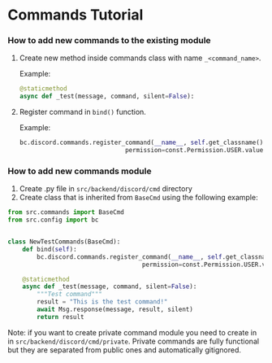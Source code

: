 # Commands Tutorial

### How to add new commands to the existing module

1. Create new method inside commands class with name `_<command_name>`.

    Example:
    ```py
    @staticmethod
    async def _test(message, command, silent=False):
    ```
1. Register command in `bind()` function.

    Example:
    ```py
    bc.discord.commands.register_command(__name__, self.get_classname(), "test",
                                 permission=const.Permission.USER.value, subcommand=True)
    ```

### How to add new commands module

1. Create .py file in `src/backend/discord/cmd` directory
1. Create class that is inherited from `BaseCmd` using the following example:

```py
from src.commands import BaseCmd
from src.config import bc


class NewTestCommands(BaseCmd):
    def bind(self):
        bc.discord.commands.register_command(__name__, self.get_classname(), "test",
                                     permission=const.Permission.USER.value, subcommand=True)

    @staticmethod
    async def _test(message, command, silent=False):
        """Test command"""
        result = "This is the test command!"
        await Msg.response(message, result, silent)
        return result
```

Note: if you want to create private command module you need to create in in `src/backend/discord/cmd/private`. Private commands are fully functional but they are separated from public ones and automatically gitignored.

